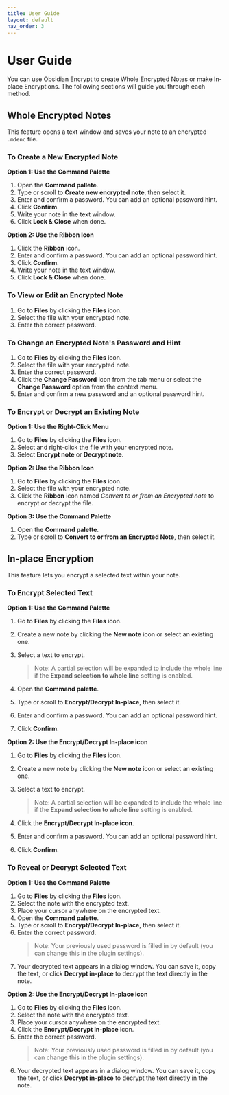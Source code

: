 ```yaml
---
title: User Guide
layout: default
nav_order: 3
---
```


# User Guide 

You can use Obsidian Encrypt to create Whole Encrypted Notes or make In-place Encryptions. The following sections will guide you through each method.

## Whole Encrypted Notes

This feature opens a text window and saves your note to an encrypted `.mdenc` file.

### To Create a New Encrypted Note

**Option 1: Use the Command Palette**

1. Open the **Command pallete**.
2. Type or scroll to **Create new encrypted note**, then select it.
3. Enter and confirm a password. You can add an optional password hint. 
4. Click **Confirm**.
5. Write your note in the text window. 
6. Click **Lock & Close** when done. 

**Option 2: Use the Ribbon Icon**

1. Click the **Ribbon** icon. 
2. Enter and confirm a password. You can add an optional password hint. 
4. Click **Confirm**.
5. Write your note in the text window. 
6. Click **Lock & Close** when done.

### To View or Edit an Encrypted Note

1. Go to **Files** by clicking the **Files** icon. 
2. Select the file with your encrypted note. 
3. Enter the correct password. 

### To Change an Encrypted Note's Password and Hint

1. Go to **Files** by clicking the **Files** icon.  
2. Select the file with your encrypted note. 
3. Enter the correct password. 
4. Click the **Change Password** icon from the tab menu or select the **Change Password** option from the context menu. 
5. Enter and confirm a new password and an optional password hint.

### To Encrypt or Decrypt an Existing Note


**Option 1: Use the Right-Click Menu**

1. Go to **Files** by clicking the **Files** icon. 
2. Select and right-click the file with your encrypted note.
3. Select **Encrypt note** or **Decrypt note**.

**Option 2: Use the Ribbon Icon**

1. Go to **Files** by clicking the **Files** icon.  
2. Select the file with your encrypted note. 
3. Click the **Ribbon** icon named *Convert to or from an Encrypted note* to encrypt or decrypt the file.

**Option 3: Use the Command Palette**

1. Open the **Command palette**.
2. Type or scroll to **Convert to or from an Encrypted Note**, then select it.

## In-place Encryption

This feature lets you encrypt a selected text within your note.

### To Encrypt Selected Text

**Option 1: Use the Command Palette**

1. Go to **Files** by clicking the **Files** icon. 
2. Create a new note by clicking the **New note** icon or select an existing one.
3. Select a text to encrypt. 

    > Note: A partial selection will be expanded to include the whole line if the **Expand selection to whole line** setting is enabled.

4. Open the **Command palette**.
5. Type or scroll to **Encrypt/Decrypt In-place**, then select it. 
6. Enter and confirm a password. You can add an optional password hint.
7. Click **Confirm**.

**Option 2: Use the Encrypt/Decrypt In-place icon**

1. Go to **Files** by clicking the **Files** icon. 
2. Create a new note by clicking the **New note** icon or select an existing one.
3. Select a text to encrypt. 

    > Note: A partial selection will be expanded to include the whole line if the **Expand selection to whole line** setting is enabled.

4. Click the **Encrypt/Decrypt In-place icon**.
5. Enter and confirm a password. You can add an optional password hint.
6. Click **Confirm**.

### To Reveal or Decrypt Selected Text 

**Option 1: Use the Command Palette**

1. Go to **Files** by clicking the **Files** icon. 
2. Select the note with the encrypted text. 
3. Place your cursor anywhere on the encrypted text.
4. Open the **Command palette**.
5. Type or scroll to **Encrypt/Decrypt In-place**, then select it. 
6. Enter the correct password. 
   > Note: Your previously used password is filled in by default (you can change this in the plugin settings).
7. Your decrypted text appears in a dialog window. You can save it, copy the text, or click **Decrypt in-place** to decrypt the text directly in the note.

**Option 2: Use the Encrypt/Decrypt In-place icon**

1. Go to **Files** by clicking the **Files** icon. 
2. Select the note with the encrypted text. 
3. Place your cursor anywhere on the encrypted text.
4. Click the **Encrypt/Decrypt In-place** icon.
5. Enter the correct password. 
   > Note: Your previously used password is filled in by default (you can change this in the plugin settings).
6. Your decrypted text appears in a dialog window. You can save it, copy the text, or click **Decrypt in-place** to decrypt the text directly in the note.


